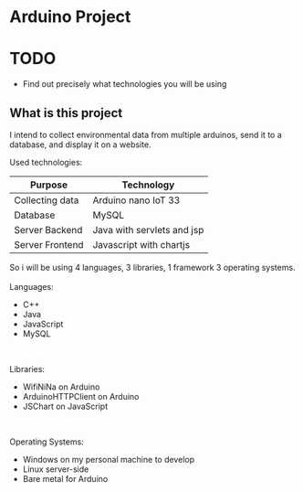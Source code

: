 # Arduino Project

# TODO
- Find out precisely what technologies you will be using

## What is this project

I intend to collect environmental data from multiple arduinos, send it to a database, and display it on a website.<br>

Used technologies:

|Purpose|Technology|
|---|---|
|Collecting data|Arduino nano IoT 33|
|Database|MySQL|
|Server Backend|Java with servlets and jsp|
|Server Frontend|Javascript with chartjs|

So i will be using 4 languages, 3 libraries, 1 framework 3 operating systems.<br>
<br>
Languages:
- C++
- Java
- JavaScript
- MySQL
<br>

Libraries:
- WifiNiNa on Arduino
- ArduinoHTTPClient on Arduino
- JSChart on JavaScript
<br>

Operating Systems:
- Windows on my personal machine to develop
- Linux server-side
- Bare metal for Arduino

